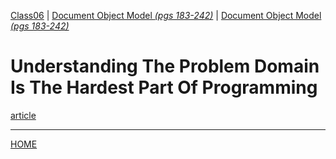 [Class06](https://cassandraortiz.github.io/reading-notes/Class06/class06) \| [Document Object Model *(pgs 183-242)*](https://cassandraortiz.github.io/reading-notes/Class06/class06_objectLiterals) \| [Document Object Model *(pgs 183-242)*](https://cassandraortiz.github.io/reading-notes/Class06/class06_docModelObject) 

# Understanding The Problem Domain Is The Hardest Part Of Programming 
[article](https://simpleprogrammer.com/understanding-the-problem-domain-is-the-hardest-part-of-programming)




--- 

[HOME](https://cassandraortiz.github.io/reading-notes)